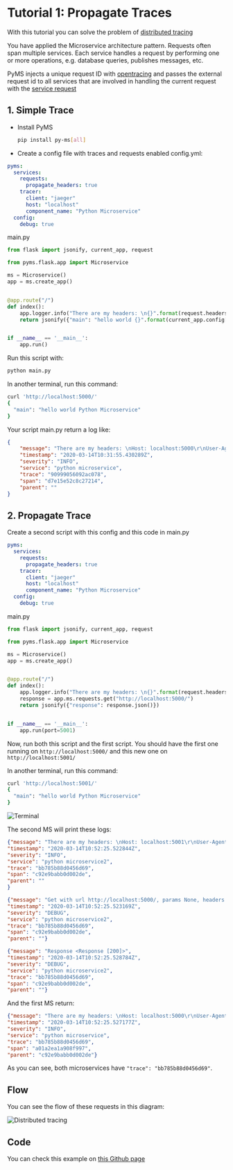 # Tutorial 1: Propagate Traces

With this tutorial you can solve the problem of [distributed tracing](https://microservices.io/patterns/observability/distributed-tracing.html)

You have applied the Microservice architecture pattern. Requests often span multiple services. 
Each service handles a request by performing one or more operations, e.g. database queries, publishes messages, etc.

PyMS injects a unique request ID with [opentracing](https://github.com/opentracing-contrib/python-flask) and
passes the external request id to all services that are involved in handling the current request with the [service request](services.md)

## 1. Simple Trace

- Install PyMS
  ```bash
  pip install py-ms[all]
  ```

- Create a config file with traces and requests enabled
config.yml:

```yaml
pyms:
  services:
    requests:
      propagate_headers: true
    tracer:
      client: "jaeger"
      host: "localhost"
      component_name: "Python Microservice"
  config:
    debug: true
```

main.py

```python
from flask import jsonify, current_app, request

from pyms.flask.app import Microservice

ms = Microservice()
app = ms.create_app()


@app.route("/")
def index():
    app.logger.info("There are my headers: \n{}".format(request.headers))
    return jsonify({"main": "hello world {}".format(current_app.config["APP_NAME"])})


if __name__ == '__main__':
    app.run()
```

Run this script with:

```bash
python main.py
```

In another terminal, run this command:

```bash
curl 'http://localhost:5000/'
{
  "main": "hello world Python Microservice"
}
```

Your script main.py return a log like:

```json
{
    "message": "There are my headers: \nHost: localhost:5000\r\nUser-Agent: curl/7.58.0\r\nAccept: */*\r\n\r\n", 
    "timestamp": "2020-03-14T10:31:55.430289Z", 
    "severity": "INFO", 
    "service": "python microservice", 
    "trace": "90999056092ac078", 
    "span": "d7e15e52c8c27214", 
    "parent": ""
}
```

## 2. Propagate Trace

Create a second script with this config and this code in main.py

```yaml
pyms:
  services:
    requests:
      propagate_headers: true
    tracer:
      client: "jaeger"
      host: "localhost"
      component_name: "Python Microservice"
  config:
    debug: true
```

main.py

```python
from flask import jsonify, current_app, request

from pyms.flask.app import Microservice

ms = Microservice()
app = ms.create_app()


@app.route("/")
def index():
    app.logger.info("There are my headers: \n{}".format(request.headers))
    response = app.ms.requests.get("http://localhost:5000/")
    return jsonify({"response": response.json()})


if __name__ == '__main__':
    app.run(port=5001)
```

Now, run both this script and the first script. You should have the first one running on `http://localhost:5000/` and this new one on
`http://localhost:5001/`

In another terminal, run this command:

```bash
curl 'http://localhost:5001/'
{
  "main": "hello world Python Microservice"
}
```

![Terminal](imgs/multiple-ms.png)

The second MS will print these logs:

```json
{"message": "There are my headers: \nHost: localhost:5001\r\nUser-Agent: curl/7.58.0\r\nAccept: */*\r\n\r\n", 
"timestamp": "2020-03-14T10:52:25.522844Z", 
"severity": "INFO", 
"service": "python microservice2", 
"trace": "bb785b88d0456d69", 
"span": "c92e9babb0d002de", 
"parent": ""
}
```
```json
{"message": "Get with url http://localhost:5000/, params None, headers {'X-B3-TraceId': 'bb785b88d0456d69', 'X-B3-SpanId': 'c92e9babb0d002de', 'X-B3-Sampled': '1'}, kwargs {}", 
"timestamp": "2020-03-14T10:52:25.523169Z", 
"severity": "DEBUG", 
"service": "python microservice2", 
"trace": "bb785b88d0456d69", 
"span": "c92e9babb0d002de", 
"parent": ""}
```
```json
{"message": "Response <Response [200]>", 
"timestamp": "2020-03-14T10:52:25.528784Z", 
"severity": "DEBUG", 
"service": "python microservice2", 
"trace": "bb785b88d0456d69", 
"span": "c92e9babb0d002de", 
"parent": ""}
```

And the first MS return:

```JSON
{"message": "There are my headers: \nHost: localhost:5000\r\nUser-Agent: python-requests/2.23.0\r\nAccept-Encoding: gzip, deflate\r\nAccept: */*\r\nConnection: keep-alive\r\nX-B3-Traceid: bb785b88d0456d69\r\nX-B3-Spanid: c92e9babb0d002de\r\nX-B3-Sampled: 1\r\n\r\n", 
"timestamp": "2020-03-14T10:52:25.527177Z", 
"severity": "INFO", 
"service": "python microservice", 
"trace": "bb785b88d0456d69", 
"span": "a01a2ea1a908f997", 
"parent": "c92e9babb0d002de"}
```

As you can see, both microservices have `"trace": "bb785b88d0456d69"`.

## Flow

You can see the flow of these requests in this diagram:

![Distributed tracing](imgs/PyMSdistributedtracing.png)

## Code

You can check this example on [this Github page](https://github.com/python-microservices/pyms/tree/master/examples/microservice_distribued_tracing)

